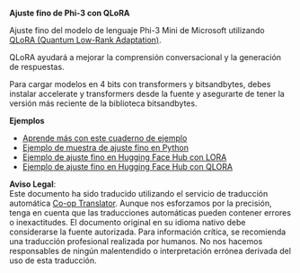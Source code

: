 <!--
CO_OP_TRANSLATOR_METADATA:
{
  "original_hash": "54b6b824568d4decb574b9e117c4f5f7",
  "translation_date": "2025-05-07T10:33:49+00:00",
  "source_file": "md/03.FineTuning/FineTuning_Qlora.md",
  "language_code": "es"
}
-->
**Ajuste fino de Phi-3 con QLoRA**

Ajuste fino del modelo de lenguaje Phi-3 Mini de Microsoft utilizando [QLoRA (Quantum Low-Rank Adaptation)](https://github.com/artidoro/qlora).

QLoRA ayudará a mejorar la comprensión conversacional y la generación de respuestas.

Para cargar modelos en 4 bits con transformers y bitsandbytes, debes instalar accelerate y transformers desde la fuente y asegurarte de tener la versión más reciente de la biblioteca bitsandbytes.

**Ejemplos**
- [Aprende más con este cuaderno de ejemplo](../../../../code/03.Finetuning/Phi_3_Inference_Finetuning.ipynb)
- [Ejemplo de muestra de ajuste fino en Python](../../../../code/03.Finetuning/FineTrainingScript.py)
- [Ejemplo de ajuste fino en Hugging Face Hub con LORA](../../../../code/03.Finetuning/Phi-3-finetune-lora-python.ipynb)
- [Ejemplo de ajuste fino en Hugging Face Hub con QLORA](../../../../code/03.Finetuning/Phi-3-finetune-qlora-python.ipynb)

**Aviso Legal**:  
Este documento ha sido traducido utilizando el servicio de traducción automática [Co-op Translator](https://github.com/Azure/co-op-translator). Aunque nos esforzamos por la precisión, tenga en cuenta que las traducciones automáticas pueden contener errores o inexactitudes. El documento original en su idioma nativo debe considerarse la fuente autorizada. Para información crítica, se recomienda una traducción profesional realizada por humanos. No nos hacemos responsables de ningún malentendido o interpretación errónea derivada del uso de esta traducción.